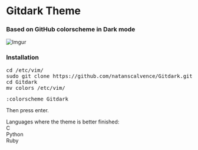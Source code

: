 # Gitdark Theme
### Based on GitHub colorscheme in Dark mode

![Imgur](https://i.imgur.com/n0YXvoa.png)
### Installation
<pre>
cd /etc/vim/
sudo git clone https://github.com/natanscalvence/Gitdark.git
cd Gitdark
mv colors /etc/vim/
</pre>
<pre>
:colorscheme Gitdark
</pre>
Then press enter.

Languages where the theme is better finished:
<br>
C
<br>
Python
<br>
Ruby
